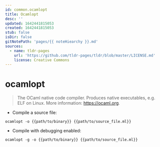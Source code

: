 ```yaml
---
id: common.ocamlopt
title: Ocamlopt
desc: ''
updated: 1642441815053
created: 1642441815053
stub: false
isDir: false
gitNotePath: 'pages/{{ noteHiearchy }}.md'
sources:
  - name: tldr-pages
    url: 'https://github.com/tldr-pages/tldr/blob/master/LICENSE.md'
    license: Creative Commons
---
```

# ocamlopt

> The OCaml native code compiler.
> Produces native executables, e.g. ELF on Linux.
> More information: <https://ocaml.org>.

- Compile a source file:

`ocamlopt -o {{path/to/binary}} {{path/to/source_file.ml}}`

- Compile with debugging enabled:

`ocamlopt -g -o {{path/to/binary}} {{path/to/source_file.ml}}`

